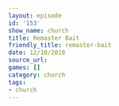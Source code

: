 ```yaml
---
layout: episode
id: '153'
show_name: church
title: Remaster Bait
friendly_title: remaster-bait
date: 12/10/2018
source_url: 
games: []
category: church
tags:
- church
---
```

